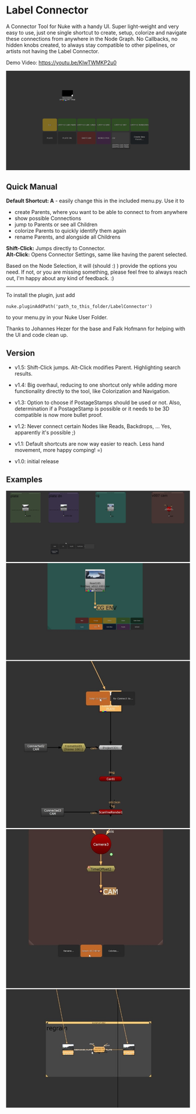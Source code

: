 # Label Connector
A Connector Tool for Nuke with a handy UI. Super light-weight and very easy to use, just one single shortcut to create, setup, colorize and navigate these connections from anywhere in the Node Graph. No Callbacks, no hidden knobs created, to always stay compatible to other pipelines, or artists not having the Label Connector.

Demo Video:
https://youtu.be/KIwTWMKP2u0

![Create Connection 02](./.pictures/LabelConnectorMain.png)


## Quick Manual


**Default Shortcut: A** - easily change this in the included menu.py. Use it to
- create Parents, where you want to be able to connect to from anywhere
- show possible Connections
- jump to Parents or see all Children
- colorize Parents to quickly identify them again
- rename Parents, and alongside all Childrens

**Shift-Click:** Jumps directly to Connector. \
**Alt-Click:** Opens Connector Settings, same like having the parent selected.

Based on the Node Selection, it will (should :) ) provide the options you need. If not, or you are missing something, please feel free to always reach out, I'm happy about any kind of feedback. :)

---
To install the plugin, just add

```
nuke.pluginAddPath('path_to_this_folder/LabelConnector')
```
to your menu.py in your Nuke User Folder.

Thanks to Johannes Hezer for the base and Falk Hofmann for helping with the UI and code clean up.


## Version

- v1.5: Shift-Click jumps. Alt-Click modifies Parent. Highlighting search results.  

- v1.4: Big overhaul, reducing to one shortcut only while adding more functionality directly to the tool, like Colorization and Navigation. 

- v1.3: Option to choose if PostageStamps should be used or not. Also, determination if a PostageStamp is possible or it needs to be 3D compatible is now more bullet proof. 

- v1.2: Never connect certain Nodes like Reads, Backdrops, ... Yes, apparently it's possible ;)

- v1.1: Default shortcuts are now way easier to reach. Less hand movement, more happy comping! =)

- v1.0: initial release

## Examples





![Create Connection 02](./.pictures/LabelConnector01.jpg)
![Create Connection 02](./.pictures/LabelConnector011.jpg)
![Create Connection 02](./.pictures/LabelConnector02.jpg)
![Create Connection 02](./.pictures/LabelConnector03.jpg)
![Create Connection 02](./.pictures/LabelConnector04.jpg)